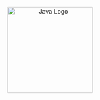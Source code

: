 <p align="center">
  <img src="https://upload.wikimedia.org/wikipedia/en/3/30/Java_programming_language_logo.svg" alt="Java Logo" width="200">
</p>
